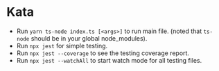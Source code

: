 # Kata

- Run `yarn ts-node index.ts [<args>]` to run main file. (noted that `ts-node` should be in your global node_modules).
- Run `npx jest` for simple testing.
- Run `npx jest --coverage` to see the testing coverage report.
- Run `npx jest --watchAll` to start watch mode for all testing files.